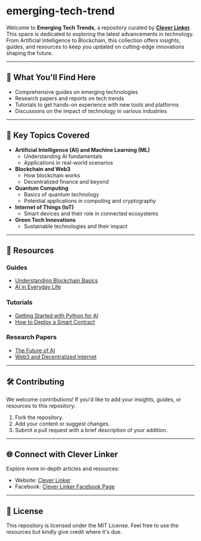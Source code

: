 # emerging-tech-trend
Welcome to **Emerging Tech Trends**, a repository curated by **[Clever Linker](https://cleverlinker.com)**. This space is dedicated to exploring the latest advancements in technology. From Artificial Intelligence to Blockchain, this collection offers insights, guides, and resources to keep you updated on cutting-edge innovations shaping the future.

---

## 📖 What You'll Find Here
- Comprehensive guides on emerging technologies
- Research papers and reports on tech trends
- Tutorials to get hands-on experience with new tools and platforms
- Discussions on the impact of technology in various industries

---

## 🌟 Key Topics Covered
- **Artificial Intelligence (AI) and Machine Learning (ML)**
  - Understanding AI fundamentals
  - Applications in real-world scenarios
- **Blockchain and Web3**
  - How blockchain works
  - Decentralized finance and beyond
- **Quantum Computing**
  - Basics of quantum technology
  - Potential applications in computing and cryptography
- **Internet of Things (IoT)**
  - Smart devices and their role in connected ecosystems
- **Green Tech Innovations**
  - Sustainable technologies and their impact

---

## 🔗 Resources
### Guides
- [Understanding Blockchain Basics](Guides/blockchain-basics.md)
- [AI in Everyday Life](Guides/ai-everyday-life.md)

### Tutorials
- [Getting Started with Python for AI](Tutorials/python-ai-intro.md)
- [How to Deploy a Smart Contract](Tutorials/deploy-smart-contract.md)

### Research Papers
- [The Future of AI](Resources/future-of-ai.pdf)
- [Web3 and Decentralized Internet](Resources/web3-decentralized-internet.pdf)

---

## 🛠️ Contributing
We welcome contributions! If you'd like to add your insights, guides, or resources to this repository:
1. Fork the repository.
2. Add your content or suggest changes.
3. Submit a pull request with a brief description of your addition.

---

## 🌐 Connect with Clever Linker
Explore more in-depth articles and resources:
- Website: [Clever Linker](https://cleverlinker.com)
- Facebook: [Clever Linker Facebook Page](https://web.facebook.com/profile.php?id=61569017798479)
---

## 📜 License
This repository is licensed under the MIT License. Feel free to use the resources but kindly give credit where it's due.
